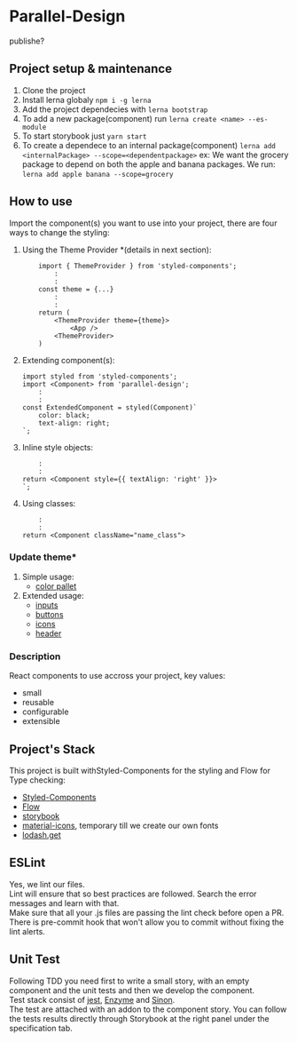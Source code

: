 Parallel-Design
================
publishe?
## Project setup & maintenance
1. Clone the project
1. Install lerna globaly ```npm i -g lerna```
1. Add the project dependecies with ```lerna bootstrap```
1. To add a new package(component) run ```lerna create <name> --es-module```
1. To start storybook just ```yarn start```
1. To create a dependece to an internal package(component) ```lerna add <internalPackage> --scope=<dependentpackage>```
ex: We want the grocery package to depend on both the apple and banana packages. We run: ```lerna add apple banana --scope=grocery```

## How to use
Import the component(s) you want to use into your project, there are four ways to change the styling:
1. Using the Theme Provider *(details in next section):
	```
		import { ThemeProvider } from 'styled-components';
			:
			:
		const theme = {...}
			:
			:
		return (
			<ThemeProvider theme={theme}>
				<App />
			<ThemeProvider>
		)
	```
1. Extending component(s):
	```
	import styled from 'styled-components';
	import <Component> from 'parallel-design';
		:
		:
	const ExtendedComponent = styled(Component)`
		color: black;
		text-align: right;
	`;
	```

1. Inline style objects:
	```
		:
		:
	return <Component style={{ textAlign: 'right' }}>
	`;
	```
1. Using classes:
	```
		:
		:
	return <Component className="name_class">
	```


### Update theme*
 1. Simple usage:
	- [color pallet](./packages/config#readme)
 1. Extended usage:
	- [inputs](./packages/inputs#readme)
	- [buttons](./packages/buttons#readme)
	- [icons](./packages/icons#readme)
	- [header](./packages/header#readme)

### Description
React components to use accross your project, key values:
- small
- reusable
- configurable
- extensible

## Project's Stack
This project is built withStyled-Components for the styling and Flow for Type checking:

- [Styled-Components](https://styled-components.com)
- [Flow](https://flow.org)
- [storybook](https://storybook.js.org)
- [material-icons](https://material.io/tools/icons), temporary till we create our own fonts
- [lodash.get](https://lodash.com/docs)

## ESLint
Yes, we lint our files.   
Lint will ensure that so best practices are followed. Search the error messages and learn with that.   
Make sure that all your .js files are passing the lint check before open a PR.      
There is pre-commit hook that won't allow you to commit without fixing the lint alerts.

## Unit Test
Following TDD you need first to write a small story, with an empty component and the unit tests and then we develop the component.   
Test stack consist of [jest](https://jestjs.io), [Enzyme](http://airbnb.io/enzyme/docs/) and [Sinon](http://sinonjs.org).  
The test are attached with an addon to the component story. You can follow the tests results directly through Storybook at the right panel under the specification tab.